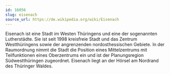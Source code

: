```yaml
---
id: 16056
slug: eisenach
source_url: https://de.wikipedia.org/wiki/Eisenach
---
```


Eisenach ist eine Stadt im Westen Thüringens und eine der sogenannten Lutherstädte. Sie ist seit 1998 kreisfreie Stadt und das Zentrum Westthüringens sowie der angrenzenden nordosthessischen Gebiete. In der Raumordnung nimmt die Stadt die Position eines Mittelzentrums mit Teilfunktionen eines Oberzentrums ein und ist der Planungsregion Südwestthüringen zugeordnet. Eisenach liegt an der Hörsel am Nordrand des Thüringer Waldes.
